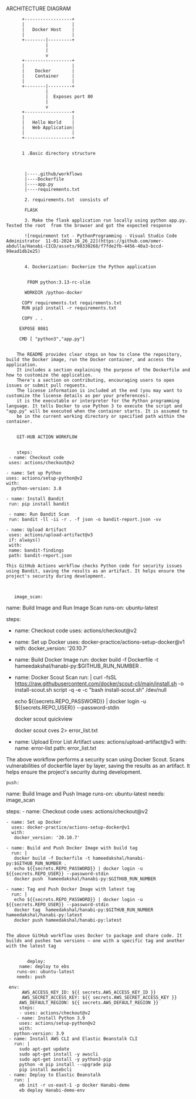 ARCHITECTURE DIAGRAM 

          +------------------+
          |                  |
          |   Docker Host    |
          |                  |
          +--------|---------+
                   |
                   |
                   v
          +------------------+
          |                  |
          |    Docker        |
          |    Container     |
          |                  |
          +--------|---------+
                   |
                   |  Exposes port 80
                   |
                   v
          +------------------+
          |                  |
          |   Hello World    |
          |   Web Application|
          |                  |
          +------------------+


          1 .Basic directory structure



           |----.github/workflows
           |----Dockerfile
           |----app.py
           |----requirements.txt

           2. requirements.txt  consists of

           FLASK 

           3. Make the flask application run locally using python app.py. Tested the root  from the browser and got the expected response

           ![requirement txt - PythonProgramming - Visual Studio Code  Administrator  11-01-2024 16_26_22](https://github.com/omer-abdulla/Hanabi-CICD/assets/98330268/f7fde2fb-4456-40a3-bccd-99ead1db2e25)  

           
           4. Dockerization: Dockerize the Python application

           
            FROM python:3.13-rc-slim

           WORKDIR /python-docker

          COPY requirements.txt requirements.txt
          RUN pip3 install -r requirements.txt

          COPY . .

         EXPOSE 8081
         
         CMD [ "python3","app.py"]


        The README provides clear steps on how to clone the repository, build the Docker image, run the Docker container, and access the application.
        It includes a section explaining the purpose of the Dockerfile and how to customize the application.
        There's a section on contributing, encouraging users to open issues or submit pull requests.
        The license information is included at the end (you may want to customize the license details as per your preferences).
        it is the executable or interpreter for the Python programming language. It tells Docker to use Python 3 to execute the script and "app.py" will be executed when the container starts. It is assumed to 
        be in the current working directory or specified path within the container.


        GIT-HUB ACTION WORKFLOW


        steps:
     - name: Checkout code
     uses: actions/checkout@v2

    - name: Set up Python
    uses: actions/setup-python@v2
    with:
      python-version: 3.8

    - name: Install Bandit
     run: pip install bandit

     - name: Run Bandit Scan
     run: bandit -ll -ii -r . -f json -o bandit-report.json -vv

    - name: Upload Artifact
     uses: actions/upload-artifact@v3
     if: always()
     with:
     name: bandit-findings
     path: bandit-report.json

    This GitHub Actions workflow checks Python code for security issues using Bandit, saving the results as an artifact. It helps ensure the project's security during development.

        
        
       image_scan:
  name: Build Image and Run Image Scan
  runs-on: ubuntu-latest

  steps:
  - name: Checkout code
    uses: actions/checkout@v2

  - name: Set up Docker
    uses: docker-practice/actions-setup-docker@v1
    with:
     docker_version: '20.10.7'

  - name: Build Docker Image
    run: docker build -f Dockerfile -t hameedakshal/hanabi-py:$GITHUB_RUN_NUMBER .

  - name: Docker Scout Scan
    run: |
      curl -fsSL https://raw.githubusercontent.com/docker/scout-cli/main/install.sh -o install-scout.sh
      script -q -e -c "bash install-scout.sh" /dev/null

      echo ${{secrets.REPO_PASSWORD}} | docker login -u ${{secrets.REPO_USER}} --password-stdin

      docker scout quickview
       
      docker scout cves 2> error_list.txt

   - name: Upload Error List Artifact
     uses: actions/upload-artifact@v3
     with:
       name: error-list
       path: error_list.txt


  The above workflow performs a security scan using Docker Scout. Scans vulnerabilities of dockerfile layer by layer, saving the results as an artifact. It helps ensure the project's security during 
  development.

    push:
   name: Build Image and Push Image 
   runs-on: ubuntu-latest
   needs: image_scan
 
   steps:
    - name: Checkout code
      uses: actions/checkout@v2
 
    - name: Set up Docker
      uses: docker-practice/actions-setup-docker@v1
      with:
       docker_version: '20.10.7'
 
    - name: Build and Push Docker Image with build tag
      run: |
       docker build -f Dockerfile -t hameedakshal/hanabi-py:$GITHUB_RUN_NUMBER .
       echo ${{secrets.REPO_PASSWORD}} | docker login -u ${{secrets.REPO_USER}} --password-stdin
       docker push  hameedakshal/hanabi-py:$GITHUB_RUN_NUMBER
      
    - name: Tag and Push Docker Image with latest tag
      run: |
       echo ${{secrets.REPO_PASSWORD}} | docker login -u ${{secrets.REPO_USER}} --password-stdin
       docker tag  hameedakshal/hanabi-py:$GITHUB_RUN_NUMBER hameedakshal/hanabi-py:latest
       docker push hameedakshal/hanabi-py:latest

        
    The above GitHub workflow uses Docker to package and share code. It builds and pushes two versions – one with a specific tag and another with the latest tag   

           
            deploy:
         name: deploy to ebs
        runs-on: ubuntu-latest
        needs: push

     env:
          AWS_ACCESS_KEY_ID: ${{ secrets.AWS_ACCESS_KEY_ID }}
          AWS_SECRET_ACCESS_KEY: ${{ secrets.AWS_SECRET_ACCESS_KEY }}
         AWS_DEFAULT_REGION: ${{ secrets.AWS_DEFAULT_REGION }}
         steps:
         - uses: actions/checkout@v2
        - name: Install Python 3.9
         uses: actions/setup-python@v2
         with:
       python-version: 3.9
     - name: Install AWS CLI and Elastic Beanstalk CLI
       run: |
         sudo apt-get update
         sudo apt-get install -y awscli
         sudo apt-get install -y python3-pip
         python -m pip install --upgrade pip
         pip install awsebcli
     - name: Deploy to Elastic Beanstalk
       run: |
         eb init -r us-east-1 -p docker Hanabi-demo
         eb deploy Hanabi-demo-env 



         
